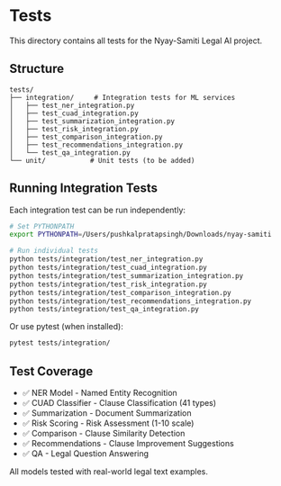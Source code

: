 # Tests

This directory contains all tests for the Nyay-Samiti Legal AI project.

## Structure

```
tests/
├── integration/     # Integration tests for ML services
│   ├── test_ner_integration.py
│   ├── test_cuad_integration.py
│   ├── test_summarization_integration.py
│   ├── test_risk_integration.py
│   ├── test_comparison_integration.py
│   ├── test_recommendations_integration.py
│   └── test_qa_integration.py
└── unit/           # Unit tests (to be added)
```

## Running Integration Tests

Each integration test can be run independently:

```bash
# Set PYTHONPATH
export PYTHONPATH=/Users/pushkalpratapsingh/Downloads/nyay-samiti

# Run individual tests
python tests/integration/test_ner_integration.py
python tests/integration/test_cuad_integration.py
python tests/integration/test_summarization_integration.py
python tests/integration/test_risk_integration.py
python tests/integration/test_comparison_integration.py
python tests/integration/test_recommendations_integration.py
python tests/integration/test_qa_integration.py
```

Or use pytest (when installed):

```bash
pytest tests/integration/
```

## Test Coverage

- ✅ NER Model - Named Entity Recognition
- ✅ CUAD Classifier - Clause Classification (41 types)
- ✅ Summarization - Document Summarization
- ✅ Risk Scoring - Risk Assessment (1-10 scale)
- ✅ Comparison - Clause Similarity Detection
- ✅ Recommendations - Clause Improvement Suggestions
- ✅ QA - Legal Question Answering

All models tested with real-world legal text examples.
